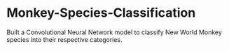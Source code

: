 # Monkey-Species-Classification
Built a Convolutional Neural Network model to classify New World Monkey species into their respective categories.
